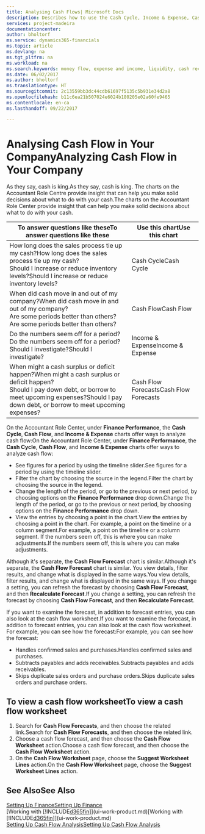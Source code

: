 ```yaml
---
title: Analysing Cash Flows| Microsoft Docs
description: Describes how to use the Cash Cycle, Income & Expense, Cash Flow, and Cash Flow Forecast charts to analyze the past and future flow of money in and out of your company.
services: project-madeira
documentationcenter: 
author: bholtorf
ms.service: dynamics365-financials
ms.topic: article
ms.devlang: na
ms.tgt_pltfrm: na
ms.workload: na
ms.search.keywords: money flow, expense and income, liquidity, cash receipts minus cash payments, Cartera
ms.date: 06/02/2017
ms.author: bholtorf
ms.translationtype: HT
ms.sourcegitcommit: 2c13559bb3dc44cdb61697f5135c5b931e34d2a8
ms.openlocfilehash: b11c6ea21b507024e6024b180205e02a60fe9465
ms.contentlocale: en-ca
ms.lasthandoff: 09/22/2017

---
```

# <a name="analyzing-cash-flow-in-your-company"></a><span data-ttu-id="7d097-103">Analysing Cash Flow in Your Company</span><span class="sxs-lookup"><span data-stu-id="7d097-103">Analyzing Cash Flow in Your Company</span></span>
<span data-ttu-id="7d097-104">As they say, cash is king.</span><span class="sxs-lookup"><span data-stu-id="7d097-104">As they say, cash is king.</span></span> <span data-ttu-id="7d097-105">The charts on the Accountant Role Centre provide insight that can help you make solid decisions about what to do with your cash.</span><span class="sxs-lookup"><span data-stu-id="7d097-105">The charts on the Accountant Role Center provide insight that can help you make solid decisions about what to do with your cash.</span></span>  

| <span data-ttu-id="7d097-106">To answer questions like these</span><span class="sxs-lookup"><span data-stu-id="7d097-106">To answer questions like these</span></span> | <span data-ttu-id="7d097-107">Use this chart</span><span class="sxs-lookup"><span data-stu-id="7d097-107">Use this chart</span></span> |
| --- | --- |
| <span data-ttu-id="7d097-108">How long does the sales process tie up my cash?</span><span class="sxs-lookup"><span data-stu-id="7d097-108">How long does the sales process tie up my cash?</span></span></br> <span data-ttu-id="7d097-109">Should I increase or reduce inventory levels?</span><span class="sxs-lookup"><span data-stu-id="7d097-109">Should I increase or reduce inventory levels?</span></span> |<span data-ttu-id="7d097-110">Cash Cycle</span><span class="sxs-lookup"><span data-stu-id="7d097-110">Cash Cycle</span></span> |
| <span data-ttu-id="7d097-111">When did cash move in and out of my company?</span><span class="sxs-lookup"><span data-stu-id="7d097-111">When did cash move in and out of my company?</span></span></br> <span data-ttu-id="7d097-112">Are some periods better than others?</span><span class="sxs-lookup"><span data-stu-id="7d097-112">Are some periods better than others?</span></span> |<span data-ttu-id="7d097-113">Cash Flow</span><span class="sxs-lookup"><span data-stu-id="7d097-113">Cash Flow</span></span> |
| <span data-ttu-id="7d097-114">Do the numbers seem off for a period?</span><span class="sxs-lookup"><span data-stu-id="7d097-114">Do the numbers seem off for a period?</span></span></br> <span data-ttu-id="7d097-115">Should I investigate?</span><span class="sxs-lookup"><span data-stu-id="7d097-115">Should I investigate?</span></span> |<span data-ttu-id="7d097-116">Income & Expense</span><span class="sxs-lookup"><span data-stu-id="7d097-116">Income & Expense</span></span> |
| <span data-ttu-id="7d097-117">When might a cash surplus or deficit happen?</span><span class="sxs-lookup"><span data-stu-id="7d097-117">When might a cash surplus or deficit happen?</span></span></br> <span data-ttu-id="7d097-118">Should I pay down debt, or borrow to meet upcoming expenses?</span><span class="sxs-lookup"><span data-stu-id="7d097-118">Should I pay down debt, or borrow to meet upcoming expenses?</span></span> |<span data-ttu-id="7d097-119">Cash Flow Forecasts</span><span class="sxs-lookup"><span data-stu-id="7d097-119">Cash Flow Forecasts</span></span> |

<span data-ttu-id="7d097-120">On the Accountant Role Center, under **Finance Performance**, the **Cash Cycle**, **Cash Flow**, and **Income & Expense** charts offer ways to analyze cash flow:</span><span class="sxs-lookup"><span data-stu-id="7d097-120">On the Accountant Role Center, under **Finance Performance**, the **Cash Cycle**, **Cash Flow**, and **Income & Expense** charts offer ways to analyze cash flow:</span></span>  

* <span data-ttu-id="7d097-121">See figures for a period by using the timeline slider.</span><span class="sxs-lookup"><span data-stu-id="7d097-121">See figures for a period by using the timeline slider.</span></span>  
* <span data-ttu-id="7d097-122">Filter the chart by choosing the source in the legend.</span><span class="sxs-lookup"><span data-stu-id="7d097-122">Filter the chart by choosing the source in the legend.</span></span>  
* <span data-ttu-id="7d097-123">Change the length of the period, or go to the previous or next period, by choosing options on the **Finance Performance** drop down.</span><span class="sxs-lookup"><span data-stu-id="7d097-123">Change the length of the period, or go to the previous or next period, by choosing options on the **Finance Performance** drop down.</span></span>  
* <span data-ttu-id="7d097-124">View the entries by choosing a point in the chart.</span><span class="sxs-lookup"><span data-stu-id="7d097-124">View the entries by choosing a point in the chart.</span></span> <span data-ttu-id="7d097-125">For example, a point on the timeline or a column segment.</span><span class="sxs-lookup"><span data-stu-id="7d097-125">For example, a point on the timeline or a column segment.</span></span> <span data-ttu-id="7d097-126">If the numbers seem off, this is where you can make adjustments.</span><span class="sxs-lookup"><span data-stu-id="7d097-126">If the numbers seem off, this is where you can make adjustments.</span></span>  

<span data-ttu-id="7d097-127">Although it's separate, the **Cash Flow Forecast** chart is similar.</span><span class="sxs-lookup"><span data-stu-id="7d097-127">Although it's separate, the **Cash Flow Forecast** chart is similar.</span></span> <span data-ttu-id="7d097-128">You view details, filter results, and change what is displayed in the same ways.</span><span class="sxs-lookup"><span data-stu-id="7d097-128">You view details, filter results, and change what is displayed in the same ways.</span></span> <span data-ttu-id="7d097-129">If you change a setting, you can refresh the forecast by choosing **Cash Flow Forecast**, and then **Recalculate Forecast**.</span><span class="sxs-lookup"><span data-stu-id="7d097-129">If you change a setting, you can refresh the forecast by choosing **Cash Flow Forecast**, and then **Recalculate Forecast**.</span></span>

<span data-ttu-id="7d097-130">If you want to examine the forecast, in addition to forecast entries, you can also look at the cash flow worksheet.</span><span class="sxs-lookup"><span data-stu-id="7d097-130">If you want to examine the forecast, in addition to forecast entries, you can also look at the cash flow worksheet.</span></span> <span data-ttu-id="7d097-131">For example, you can see how the forecast:</span><span class="sxs-lookup"><span data-stu-id="7d097-131">For example, you can see how the forecast:</span></span>

* <span data-ttu-id="7d097-132">Handles confirmed sales and purchases.</span><span class="sxs-lookup"><span data-stu-id="7d097-132">Handles confirmed sales and purchases.</span></span>  
* <span data-ttu-id="7d097-133">Subtracts payables and adds receivables.</span><span class="sxs-lookup"><span data-stu-id="7d097-133">Subtracts payables and adds receivables.</span></span>  
* <span data-ttu-id="7d097-134">Skips duplicate sales orders and purchase orders.</span><span class="sxs-lookup"><span data-stu-id="7d097-134">Skips duplicate sales orders and purchase orders.</span></span>  

## <a name="to-view-a-cash-flow-worksheet"></a><span data-ttu-id="7d097-135">To view a cash flow worksheet</span><span class="sxs-lookup"><span data-stu-id="7d097-135">To view a cash flow worksheet</span></span>
1. <span data-ttu-id="7d097-136">Search for **Cash Flow Forecasts**, and then choose the related link.</span><span class="sxs-lookup"><span data-stu-id="7d097-136">Search for **Cash Flow Forecasts**, and then choose the related link.</span></span>  
2. <span data-ttu-id="7d097-137">Choose a cash flow forecast, and then choose the **Cash Flow Worksheet** action.</span><span class="sxs-lookup"><span data-stu-id="7d097-137">Choose a cash flow forecast, and then choose the **Cash Flow Worksheet** action.</span></span>  
3. <span data-ttu-id="7d097-138">On the **Cash Flow Worksheet** page, choose the **Suggest Worksheet Lines** action.</span><span class="sxs-lookup"><span data-stu-id="7d097-138">On the **Cash Flow Worksheet** page, choose the **Suggest Worksheet Lines** action.</span></span>  

## <a name="see-also"></a><span data-ttu-id="7d097-139">See Also</span><span class="sxs-lookup"><span data-stu-id="7d097-139">See Also</span></span>
[<span data-ttu-id="7d097-140">Setting Up Finance</span><span class="sxs-lookup"><span data-stu-id="7d097-140">Setting Up Finance</span></span>](finance-setup-finance.md)  
<span data-ttu-id="7d097-141">[Working with [!INCLUDE[d365fin](includes/d365fin_md.md)]](ui-work-product.md)</span><span class="sxs-lookup"><span data-stu-id="7d097-141">[Working with [!INCLUDE[d365fin](includes/d365fin_md.md)]](ui-work-product.md)</span></span>  
[<span data-ttu-id="7d097-142">Setting Up Cash Flow Analysis</span><span class="sxs-lookup"><span data-stu-id="7d097-142">Setting Up Cash Flow Analysis</span></span>](finance-setup-cash-flow-analyses.md)  

